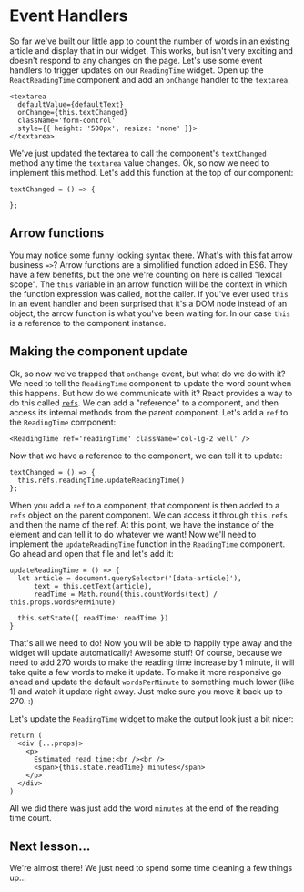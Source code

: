 # Event Handlers

So far we've built our little app to count the number of words in an existing
article and display that in our widget. This works, but isn't very exciting
and doesn't respond to any changes on the page. Let's use some event handlers
to trigger updates on our `ReadingTime` widget. Open up the `ReactReadingTime`
component and add an `onChange` handler to the `textarea`.
```es6
<textarea
  defaultValue={defaultText}
  onChange={this.textChanged}
  className='form-control'
  style={{ height: '500px', resize: 'none' }}>
</textarea>
```

We've just updated the textarea to call the component's `textChanged` method any time the
`textarea` value changes. Ok, so now we need to implement this method. Let's
add this function at the top of our component:
```es6
textChanged = () => {

};
```

## Arrow functions

You may notice some funny looking syntax there. What's with this fat arrow
business `=>`? Arrow functions are a simplified function added in ES6. They have a
few benefits, but the one we're counting on here is called "lexical scope". The `this`
variable in an arrow function will be the context in which the function expression was called,
not the caller. If you've ever used `this` in an event handler
and been surprised that it's a DOM node instead of an object, the arrow function
is what you've been waiting for. In our case `this` is a reference to the component instance.

## Making the component update

Ok, so now we've trapped that `onChange` event, but what do we do with it? We
need to tell the `ReadingTime` component to update the word count when this
happens. But how do we communicate with it? React provides a way to do this
called [`refs`](https://facebook.github.io/react/docs/more-about-refs.html).
We can add a "reference" to a component, and then access its internal
methods from the parent component. Let's add a `ref` to the `ReadingTime` component:
```es6
<ReadingTime ref='readingTime' className='col-lg-2 well' />
```

Now that we have a reference to the component, we can tell it to update:
```es6
textChanged = () => {
  this.refs.readingTime.updateReadingTime()
};
```

When you add a `ref` to a component, that component is then added to a `refs`
object on the parent component. We can access it through `this.refs` and
then the name of the ref. At this point, we have the instance of the element
and can tell it to do whatever we want! Now we'll need to implement the
`updateReadingTime` function in the `ReadingTime` component. Go ahead and open
that file and let's add it:
```es6
updateReadingTime = () => {
  let article = document.querySelector('[data-article]'),
      text = this.getText(article),
      readTime = Math.round(this.countWords(text) / this.props.wordsPerMinute)

  this.setState({ readTime: readTime })
}
```

That's all we need to do! Now you will be able to happily type away and the widget
will update automatically! Awesome stuff! Of course, because we need to add
270 words to make the reading time increase by 1 minute, it will take quite
a few words to make it update. To make it more responsive go ahead and update
the default `wordsPerMinute` to something much lower (like 1) and watch it
update right away. Just make sure you move it back up to 270. :)

Let's update the `ReadingTime` widget to make the output look just a bit nicer:
```es6
return (
  <div {...props}>
    <p>
      Estimated read time:<br /><br />
      <span>{this.state.readTime} minutes</span>
    </p>
  </div>
)
```

All we did there was just add the word `minutes` at the end of the reading time
count.

## Next lesson...

We're almost there! We just need to spend some time cleaning a few things up...
